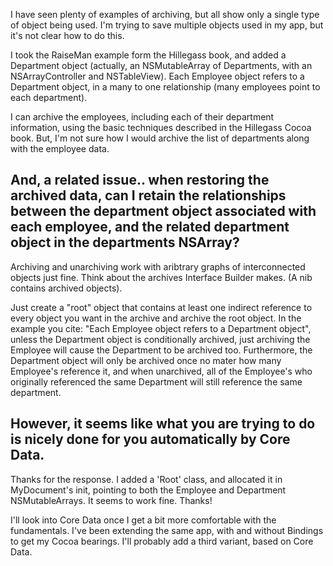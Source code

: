 

I have seen plenty of examples of archiving, but all show only a single type of object being used.   I'm trying to save multiple objects used in my app, but it's not clear how to do this.

I took the RaiseMan example form the Hillegass book, and added a Department object (actually, an NSMutableArray of Departments, with an NSArrayController and NSTableView).
Each Employee object refers to a Department object, in a many to one relationship (many employees point to each department).

I can archive the employees, including each of their department information, using the basic techniques described in the Hillegass Cocoa book.    But, I'm not sure how I would archive the list of departments along with the employee data.


And, a related issue..  when restoring the archived data, can I retain the relationships between the department object associated with each employee, and the related department object in the departments NSArray? 
----
Archiving and unarchiving work with aribtrary graphs of interconnected objects just fine.  Think about the archives Interface Builder makes.  (A nib contains archived objects).

Just create a "root" object that contains at least one indirect reference to every object you want in the archive and archive the root object.  In the example you cite: "Each Employee object refers to a Department object", unless the Department object is conditionally archived, just archiving the Employee will cause the Department to be archived too.  Furthermore, the Department object will only be archived once no mater how many Employee's reference it, and when unarchived, all of the Employee's who originally referenced the same Department will still reference the same department.

However, it seems like what you are trying to do is nicely done for you automatically by Core Data.
----

Thanks for the response.   I added a 'Root' class, and allocated it in MyDocument's init, pointing to both the Employee and Department NSMutableArrays.  It seems to work fine.  Thanks!

I'll look into Core Data once I get a bit more comfortable with the fundamentals.  I've been extending the same app, with and without Bindings to get my Cocoa bearings.  I'll probably add a third variant, based on Core Data.

